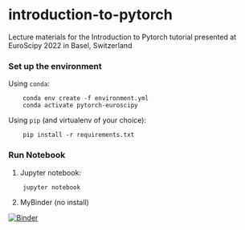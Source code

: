 # introduction-to-pytorch
Lecture materials for the Introduction to Pytorch tutorial presented at EuroScipy 2022 in Basel, Switzerland

### Set up the environment

Using `conda`: 

```
    conda env create -f environment.yml
    conda activate pytorch-euroscipy
```

Using `pip` (and virtualenv of your choice):

```
    pip install -r requirements.txt
```

### Run Notebook

1. Jupyter notebook:

```
    jupyter notebook
```

2. MyBinder (no install)

[![Binder](https://mybinder.org/badge_logo.svg)](https://mybinder.org/v2/gh/leriomaggio/euroscipy22-pytorch/HEAD)

